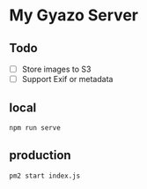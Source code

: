 # My Gyazo Server
## Todo
- [ ] Store images to S3
- [ ] Support Exif or metadata 

## local 
```bash
npm run serve
```

## production
```bash
pm2 start index.js
```


